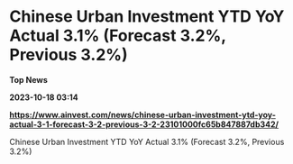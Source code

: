 # Chinese Urban Investment YTD YoY Actual 3.1% (Forecast 3.2%, Previous 3.2%)
**Top News**

**2023-10-18 03:14**

**https://www.ainvest.com/news/chinese-urban-investment-ytd-yoy-actual-3-1-forecast-3-2-previous-3-2-23101000fc65b847887db342/**

Chinese Urban Investment YTD YoY Actual 3.1% (Forecast 3.2%, Previous 3.2%)